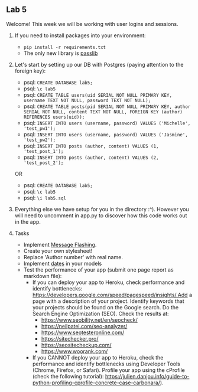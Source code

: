 ## Lab 5

Welcome! This week we will be working with user logins and sessions.

1. If you need to install packages into your environment:
    + `pip install -r requirements.txt`
    + The only new library is [passlib](https://passlib.readthedocs.io/en/stable/)

2. Let's start by setting up our DB with Postgres (paying attention to the foreign key):
    + psql: `CREATE DATABASE lab5;`
    + psql: `\c lab5`
    + psql: `CREATE TABLE users(uid SERIAL NOT NULL PRIMARY KEY, username TEXT NOT NULL, password TEXT NOT NULL);`
    + psql: `CREATE TABLE posts(pid SERIAL NOT NULL PRIMARY KEY, author SERIAL NOT NULL, content TEXT NOT NULL, FOREIGN KEY (author) REFERENCES users(uid));`
    + psql: `INSERT INTO users (username, password) VALUES ('Michelle', 'test_pw1');`
    + psql: `INSERT INTO users (username, password) VALUES ('Jasmine', 'test_pw2');`
    + psql: `INSERT INTO posts (author, content) VALUES (1, 'test_post_1');`
    + psql: `INSERT INTO posts (author, content) VALUES (2, 'test_post_2');`
    
    OR
    
    + psql: `CREATE DATABASE lab5;`
    + psql: `\c lab5`
    + psql: `\i lab5.sql`
   
3. Everything else we have setup for you in the directory :^). However you will need to uncomment in app.py to discover how this code works out in the app.

4. Tasks
    + Implement [Message Flashing](https://flask.palletsprojects.com/en/1.1.x/patterns/flashing/).
    + Create your own stylesheet!
    + Replace 'Author number' with real name.
    + Implement [dates](https://docs.sqlalchemy.org/en/13/core/type_basics.html) in your models
    + Test the performance of your app (submit one page report as markdown file):
        + If you can deploy your app to Heroku, check performance and identify bottlenecks: https://developers.google.com/speed/pagespeed/insights/.Add a page with a description of your project. Identify keywords that your projects should be found on the Google search. Do the Search Engine Optimization (SEO). Check the results at:
            - https://www.seobility.net/en/seocheck/
            - https://neilpatel.com/seo-analyzer/
            - https://www.seotesteronline.com/
            - https://sitechecker.pro/
            - https://seositecheckup.com/
            - https://www.woorank.com/
        + If you CANNOT deploy your app to Heroku, check the performance and identify bottlenecks using Developer Tools (Chrome, Firefox, or Safari). Profile your app using the cProfile (check the following tutorial): https://julien.danjou.info/guide-to-python-profiling-cprofile-concrete-case-carbonara/).
